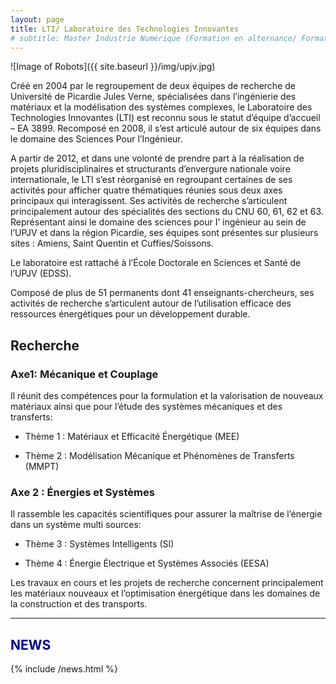 ```yaml
---
layout: page
title: LTI/ Laboratoire des Technologies Innovantes
# subtitle: Master Industrie Numérique (Formation en alternance/ Formation initial à Saint Quentin)
---
```


![Image of Robots]({{ site.baseurl }}/img/upjv.jpg)

Créé en 2004 par le regroupement de deux équipes de recherche de Université de Picardie Jules Verne, spécialisées dans l’ingénierie des matériaux et la modélisation des systèmes complexes, le Laboratoire des Technologies Innovantes (LTI) est reconnu sous le statut d’équipe d’accueil – EA 3899. Recomposé en 2008, il s’est articulé autour de six équipes dans le domaine des Sciences Pour l’Ingénieur.

A partir de 2012, et dans une volonté de prendre part à la réalisation de projets pluridisciplinaires et structurants d’envergure nationale voire internationale, le LTI s’est réorganisé en regroupant certaines de ses activités pour afficher quatre thématiques réunies sous deux axes principaux qui interagissent. Ses activités de recherche s’articulent principalement autour des spécialités des sections du CNU 60, 61, 62 et 63. Représentant ainsi le domaine des sciences pour I’ ingénieur au sein de l’UPJV et dans la région Picardie, ses équipes sont présentes sur plusieurs sites : Amiens, Saint Quentin et Cuffies/Soissons.

Le laboratoire est rattaché à l’École Doctorale en Sciences et Santé de l’UPJV (EDSS).

Composé de plus de 51 permanents dont 41 enseignants-chercheurs, ses activités de recherche s’articulent autour de l’utilisation efficace des ressources énergétiques pour un développement durable.

## Recherche

<!-- <div class="row">
  <div class="col-lg-6 col-md-8 col-xs-10 thumb">
    <a class="thumbnail" href="#">
      <img class="img-fluid" src="/img/salleRobotics.jpg" alt="master robotique">
    </a>
  </div>
  <div class="col-lg-6 col-md-8 col-xs-10 thumb">
    <a class="thumbnail" href="#">
      <img class="img-fluid" src="/img/robot4.jpg" alt="master robotique">
    </a>
  </div>
</div> -->

### Axe1: Mécanique et Couplage

Il réunit des compétences pour la formulation et la valorisation de nouveaux matériaux ainsi que pour l’étude des systèmes mécaniques et des transferts:

- Thème 1 : Matériaux et Efficacité Énergétique (MEE)

- Thème 2 : Modélisation Mécanique et Phénomènes de Transferts (MMPT)

### Axe 2 : Énergies et Systèmes

Il rassemble les capacités scientifiques pour assurer la maîtrise de l’énergie dans un système multi sources:

- Thème 3 : Systèmes Intelligents (SI)

- Thème 4 : Énergie Électrique et Systèmes Associés (EESA)

Les travaux en cours et les projets de recherche concernent principalement les matériaux nouveaux et l’optimisation énergétique dans les domaines de la construction et des transports.

---

## <span style="color:DarkBlue">NEWS</span>

{% include /news.html %}
